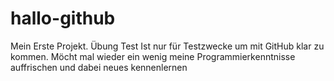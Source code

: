 # hallo-github
Mein Erste Projekt. Übung Test
Ist nur für Testzwecke um mit GitHub klar zu kommen.
Möcht mal wieder ein wenig meine Programmierkenntnisse auffrischen und dabei neues kennenlernen
